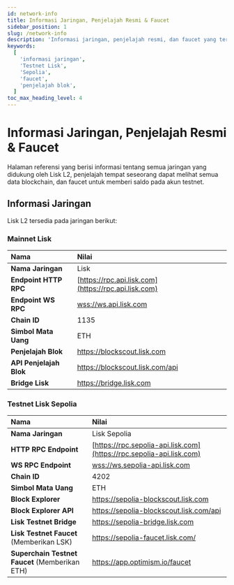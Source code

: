 ```yaml
---
id: network-info  
title: Informasi Jaringan, Penjelajah Resmi & Faucet  
sidebar_position: 1  
slug: /network-info  
description: 'Informasi jaringan, penjelajah resmi, dan faucet yang tersedia untuk jaringan Lisk L2.'  
keywords:  
  [  
    'informasi jaringan',  
    'Testnet Lisk',  
    'Sepolia',  
    'faucet',  
    'penjelajah blok',  
  ]  
toc_max_heading_level: 4  
---  
```


# Informasi Jaringan, Penjelajah Resmi & Faucet  
Halaman referensi yang berisi informasi tentang semua jaringan yang didukung oleh Lisk L2, penjelajah tempat seseorang dapat melihat semua data blockchain, dan faucet untuk memberi saldo pada akun testnet.

## Informasi Jaringan  
Lisk L2 tersedia pada jaringan berikut:

### Mainnet Lisk

| Nama                    | Nilai                                                                        |  
| :----------------------  | :-------------------------------------------------------------------------- |  
| **Nama Jaringan**        | Lisk                                                                        |  
| **Endpoint HTTP RPC**    | [https://rpc.api.lisk.com](https://rpc.api.lisk.com)                        |  
| **Endpoint WS RPC**      | [wss://ws.api.lisk.com](wss://ws.api.lisk.com)                              |  
| **Chain ID**             | 1135                                                                        |  
| **Simbol Mata Uang**     | ETH                                                                         |  
| **Penjelajah Blok**      | https://blockscout.lisk.com                                                 |  
| **API Penjelajah Blok**  | https://blockscout.lisk.com/api                                             |  
| **Bridge Lisk**          | https://bridge.lisk.com                                                     |

### Testnet Lisk Sepolia

| Nama                                                   | Nilai                                                                       |  
| :-------------------                                     | :-------------------------------------------------------------------------- |  
| **Nama Jaringan**                                       | Lisk Sepolia                                                        |  
| **HTTP RPC Endpoint**                                  | [https://rpc.sepolia-api.lisk.com](https://rpc.sepolia-api.lisk.com)        |  
| **WS RPC Endpoint**                                    | [wss://ws.sepolia-api.lisk.com](wss://ws.sepolia-api.lisk.com)              |  
| **Chain ID**                                           | 4202                                                                        |  
| **Simbol Mata Uang**                                    | ETH                                                                         |  
| **Block Explorer**                                     | https://sepolia-blockscout.lisk.com                                         |  
| **Block Explorer API**                                 | https://sepolia-blockscout.lisk.com/api                                     |  
| **Lisk Testnet Bridge**                                | https://sepolia-bridge.lisk.com                                             |  
| **Lisk Testnet Faucet** (Memberikan LSK)               | https://sepolia-faucet.lisk.com/                                            |  
| **Superchain Testnet Faucet** (Memberikan ETH)         | https://app.optimism.io/faucet                                              |
